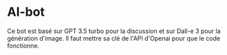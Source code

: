 # AI-bot
Ce bot est basé sur GPT 3.5 turbo pour la discussion et sur Dall-e 3 pour la génération d'image.
Il faut mettre sa clé de l'API d'Openai pour que le code fonctionne.
